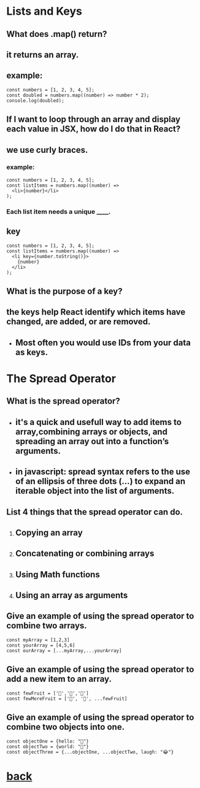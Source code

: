 # Lists and Keys

## What does .map() return?
## it returns an array.
## example:

```
const numbers = [1, 2, 3, 4, 5];
const doubled = numbers.map((number) => number * 2);
console.log(doubled);
```

## If I want to loop through an array and display each value in JSX, how do I do that in React?
## we use curly braces.
### example:

```
const numbers = [1, 2, 3, 4, 5];
const listItems = numbers.map((number) =>
  <li>{number}</li>
);
```

### Each list item needs a unique ____.
## key

```
const numbers = [1, 2, 3, 4, 5];
const listItems = numbers.map((number) =>
  <li key={number.toString()}>
    {number}
  </li>
);
```

## What is the purpose of a key?
## the keys help React identify which items have changed, are added, or are removed. 
+ ## Most often you would use IDs from your data as keys.


# The Spread Operator
## What is the spread operator?
+ ## it's a quick and usefull way to add items to array,combining arrays or objects, and spreading an array out into a function’s arguments.
+ ## in javascript: spread syntax refers to the use of an ellipsis of three dots (…) to expand an iterable object into the list of arguments.

## List 4 things that the spread operator can do.
1. ## Copying an array
2. ## Concatenating or combining arrays
3. ## Using Math functions
4. ## Using an array as arguments

## Give an example of using the spread operator to combine two arrays.

```
const myArray = [1,2,3]
const yourArray = [4,5,6]
const ourArray = [...myArray,...yourArray]
```

## Give an example of using the spread operator to add a new item to an array.

```
const fewFruit = ['🍏','🍊','🍌']
const fewMoreFruit = ['🍉', '🍍', ...fewFruit]
```

## Give an example of using the spread operator to combine two objects into one.

```
const objectOne = {hello: "🤪"}
const objectTwo = {world: "🐻"}
const objectThree = {...objectOne, ...objectTwo, laugh: "😂"}
```


# [back](../README.md)

